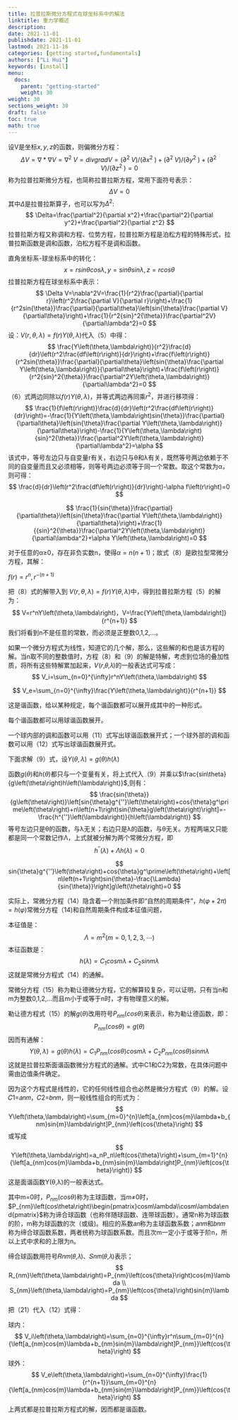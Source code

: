 ```yaml
---
title: 拉普拉斯微分方程式在球坐标系中的解法
linktitle: 重力学概述
description:
date: 2021-11-01
publishdate: 2021-11-01
lastmod: 2021-11-16
categories: [getting started,fundamentals]
authors: ["Li Hui"]
keywords: [install]
menu:
  docs:
    parent: "getting-started"
    weight: 30
weight: 30
sections_weight: 30
draft: false
toc: true
math: true
---
```


设V是坐标$x,y,z$的函数，则偏微分方程：
$$
\Delta V=\nabla\ast\nabla V=\nabla^2\;V=divgradV=(\partial^2\;V)/(\partial x^2\;)+(\partial^2\;V)/(\partial y^2\;)+(\partial^2\;V)/(\partial z^2\;)=0
$$
称为拉普拉斯微分方程，也简称拉普拉斯方程，常用下面符号表示：
$$
\Delta V=0
$$
其中$\Delta$是拉普拉斯算子，也可以写为$\Delta^2$:
$$
\Delta=\frac{\partial^2}{\partial x^2}+\frac{\partial^2}{\partial y^2}+\frac{\partial^2}{\partial z^2}
$$
拉普拉斯方程又称调和方程、位势方程，拉普拉斯方程是泊松方程的特殊形式，拉普拉斯函数是调和函数，泊松方程不是调和函数。

直角坐标系-球坐标系中的转化：
$$
x=rsin{\theta}cos{\lambda},y=sin{\theta}sin{\lambda},z=rcos{\theta}
$$
拉普拉斯方程在球坐标系中表示：
$$
\Delta V=\nabla^2V=\frac{1}{r^2}\frac{\partial}{\partial r}\left(r^2\frac{\partial V}{\partial r}\right)+\frac{1}{r^2sin{\theta}}\frac{\partial}{\partial\theta}\left(sin{\theta}\frac{\partial V}{\partial\theta}\right)+\frac{1}{r^2{sin}^2{\theta}}\frac{\partial^2V}{\partial\lambda^2}=0
$$
设：$V\left(r,\theta,\lambda\right)=f\left(r\right)Y\left(\theta,\lambda\right)$代入（5）中得：
$$
\frac{Y\left(\theta,\lambda\right)}{r^2}\frac{d}{dr}\left(r^2\frac{df\left(r\right)}{dr}\right)+\frac{f\left(r\right)}{r^2sin{\theta}}\frac{\partial}{\partial\theta}\left(sin{\theta}\frac{\partial Y\left(\theta,\lambda\right)}{\partial\theta}\right)+\frac{f\left(r\right)}{r^2{sin}^2{\theta}}\frac{\partial^2Y\left(\theta,\lambda\right)}{\partial\lambda^2}=0
$$
（6）式两边同除以$f\left(r\right)Y\left(\theta,\lambda\right)$，并等式两边再同乘$r^2$，并进行移项得：
$$
\frac{1}{f\left(r\right)}\frac{d}{dr}\left(r^2\frac{df\left(r\right)}{dr}\right)=-\frac{1}{Y\left(\theta,\lambda\right)sin{\theta}}\frac{\partial}{\partial\theta}\left(sin{\theta}\frac{\partial Y\left(\theta,\lambda\right)}{\partial\theta}\right)-\frac{1}{Y\left(\theta,\lambda\right){sin}^2{\theta}}\frac{\partial^2Y\left(\theta,\lambda\right)}{\partial\lambda^2}=\alpha
$$
该式中，等号左边只与自变量r有关，右边只与θ和λ有关，既然等号两边依赖于不同的自变量而且又必须相等，则等号两边必须等于同一个常数。取这个常数为α，则可得：
$$
\frac{d}{dr}\left(r^2\frac{df\left(r\right)}{dr}\right)-\alpha f\left(r\right)=0
$$

$$
\frac{1}{sin{\theta}}\frac{\partial}{\partial\theta}\left(sin{\theta}\frac{\partial Y\left(\theta,\lambda\right)}{\partial\theta}\right)+\frac{1}{{sin}^2{\theta}}\frac{\partial^2Y\left(\theta,\lambda\right)}{\partial\lambda^2}+\alpha Y\left(\theta,\lambda\right)=0
$$

对于任意的α≥0，存在非负实数n，使得$\alpha=n\left(n+1\right)$；故式（8）是欧拉型常微分方程，其解：

$f\left(r\right)=r^n,r^{-\left(n+1\right)}$

把（8）式的解带入到 $V\left(r,\theta,\lambda\right)=f\left(r\right)Y\left(\theta,\lambda\right)$中，得到拉普拉斯方程（5）的解为：
$$
V=r^nY\left(\theta,\lambda\right)，V=\frac{Y\left[\theta,\lambda\right]}{r^{n+1}}
$$
我们将看到n不是任意的常数，而必须是正整数0,1,2,…。

如果一个微分方程式为线性，知道它的几个解，那么，这些解的和也是该方程的解。当n取不同的整数值时，方程（8）和（9）的解是特解，考虑到位场的叠加性质，将所有这些特解累加起来，𝑉(𝑟,𝜃,𝜆)的一般表达式可写成：
$$
V_i=\sum_{n=0}^{\infty}r^nY\left(\theta,\lambda\right)
$$

$$
V_e=\sum_{n=0}^{\infty}\frac{Y\left(\theta,\lambda\right)}{r^{n+1}}
$$

这是谐函数，给以某种规定，每个谐函数都可以展开成其中的一种形式。

每个谐函数都可以用球谐函数展开。

一个球内部的调和函数可以用（11）式写出球谐函数展开式；一个球外部的调和函数可以用（12）式写出球谐函数展开式。

下面求解（9）式，设$Y\left(\theta,\lambda\right)=g\left(\theta\right)h\left(\lambda\right)$

函数$g\left(\theta\right)$和$h\left(\theta\right)$都只与一个变量有关，将上式代入（9）并乘以$\frac{sin\theta}{g\left(\theta\right)h\left(\lambda\right)}$,则有：
$$
\frac{sin{\theta}}{g\left(\theta\right)}\left[sin{\theta}g^{''}\left(\theta\right)+cos{\theta}g^\prime\left(\theta\right)+n\left(n+1\right)sin{\theta}g\left(\theta\right)\right]=-\frac{h^{''}\left(\lambda\right)}{h\left(\lambda\right)}
$$
等号左边只是θ的函数，与λ无关；右边只是λ的函数，与θ无关。方程两端又只能都是同一个常数记作Λ，上式就被分解为两个常微分方程，即
$$
h^{''}\left(\lambda\right)+\Lambda h\left(\lambda\right)=0
$$

$$
sin{\theta}g^{''}\left(\theta\right)+cos{\theta}g^\prime\left(\theta\right)+\left[n\left(n+1\right)sin{\theta}-\frac{\Lambda}{sin{\theta}}\right]g\left(\theta\right)=0
$$

实际上，常微分方程（14）隐含着一个附加条件即“自然的周期条件”，$h\left(\varphi+2\pi\right)=h\left(\varphi\right)$常微分方程（14)和自然周期条件构成本征值问题，

本征值是：
$$
\Lambda=m^2\left(m=0,1,2,3,\cdots\right)
$$
本征函数是：
$$
h\left(\lambda\right)=C_1cos{m}\lambda+C_2sin{m}\lambda
$$
这就是常微分方程式（14）的通解。

常微分方程（15）称为勒让德微分方程，它的解算较复杂，可以证明，只有当n和m为整数0,1,2,…而且m小于或等于n时，才有物理意义的解。

勒让德方程式（15）的解$g\left(\theta\right)$改用符号$P_{nm}\left(cos\theta\right)$来表示，称为勒让德函数，即：
$$
P_{nm}\left(cos{\theta}\right)=g\left(\theta\right)
$$
因而有通解：
$$
Y\left(\theta,\lambda\right)=g\left(\theta\right)h\left(\lambda\right)=C_1P_{nm}\left(cos{\theta}\right)cos{m}\lambda+C_2P_{nm}\left(cos{\theta}\right)sin{m}\lambda	
$$
这就是拉普拉斯面谐函数微分方程式的通解。式中C1和C2为常数，在具体问题中需由边值条件确定。

因为这个方程式是线性的，它的任何线性组合也必然是微分方程式（9）的解。设𝐶1=𝑎𝑛𝑚，𝐶2=𝑏𝑛𝑚，则一般线性组合的形式为：
$$
Y\left(\theta,\lambda\right)=\sum_{m=0}^{n}\left[a_{nm}cos{m}\lambda+b_{nm}sin{m}\lambda\right]P_{nm}\left(cos{\theta}\right)
$$
或写成
$$
Y\left(\theta,\lambda\right)=a_nP_n\left(cos{\theta}\right)+\sum_{m=1}^{n}{\left[a_{nm}cos{m}\lambda+b_{nm}sin{m}\lambda\right]P_{nm}\left(cos{\theta}\right)}
$$
这是面谐函数Y(θ,λ)的一般表达式。

其中m=0时，$P_{nm}\left(cos\theta\right)$称为主球函数，当m≠0时，$P_{nm}\left(cos\theta\right)\begin{pmatrix}cosm\lambda\\cosm\lambda\end{pmatrix}$称为谛合球函数（也称伴随球函数、连带球函数）。通常n称为球函数的阶，m称为球函数的次（或级)。相应的系数𝑎𝑛称为主球函数系数；𝑎𝑛𝑚和𝑏𝑛𝑚称为缔合球函数系数，两者统称为球函数系数。而且次m一定小于或等于阶n，所以上式中求和的上限为n。

缔合球函数用符号𝑅𝑛𝑚(𝜃,𝜆)、𝑆𝑛𝑚(𝜃,𝜆)表示；
$$
R_{nm}\left(\theta,\lambda\right)=P_{nm}\left(cos{\theta}\right)cos{m}\lambda \\
S_{nm}\left(\theta,\lambda\right)=P_{nm}\left(cos{\theta}\right)sin{m}\lambda
$$
把（21）代入（12）式得：

球内：
$$
V_i\left(\theta,\lambda\right)=\sum_{n=0}^{\infty}r^n\sum_{m=0}^{n}{\left[a_{nm}cos{m}\lambda+b_{nm}sin{m}\lambda\right]P_{nm}}\left(cos{\theta}\right)
$$
球外：
$$
V_e\left(\theta,\lambda\right)=\sum_{n=0}^{\infty}\frac{1}{r^{n+1}}\sum_{m=0}^{n}{\left[a_{nm}cos{m}\lambda+b_{nm}sin{m}\lambda\right]P_{nm}}\left(cos{\theta}\right)
$$
上两式都是拉普拉斯方程式的解，因而都是谐函数。


